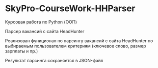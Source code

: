 # SkyPro-CourseWork-HHParser

Курсовая работа по Python (ООП)

Парсер вакансий с сайта HeadHunter

Реализован функционал по парсингу вакансий с сайта HeadHunter по выбираемым пользователем критериям (ключевое слово, размер зарплаты и пр.)

Результат парсинга сохраняется в JSON-файл
